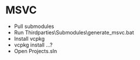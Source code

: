 # MSVC

- Pull submodules
- Run Thirdparties\Submodules\generate_msvc.bat
- Install vcpkg
- vcpkg install ...?
- Open Projects.sln
